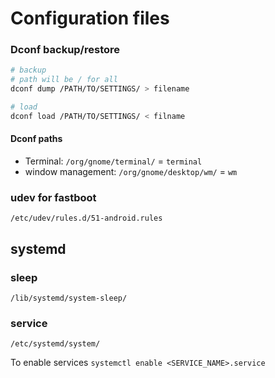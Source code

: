 # Configuration files

### Dconf backup/restore
```sh
# backup
# path will be / for all
dconf dump /PATH/TO/SETTINGS/ > filename

# load
dconf load /PATH/TO/SETTINGS/ < filname
```

#### Dconf paths
- Terminal: `/org/gnome/terminal/` = `terminal`
- window management: `/org/gnome/desktop/wm/` = `wm`

### udev for fastboot
`/etc/udev/rules.d/51-android.rules`

## systemd

### sleep
`/lib/systemd/system-sleep/`

### service
`/etc/systemd/system/`

To enable services `systemctl enable <SERVICE_NAME>.service`
